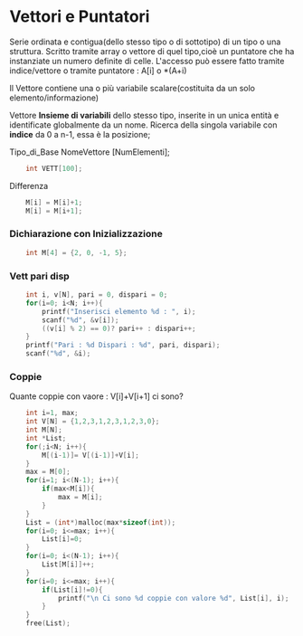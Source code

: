 # Vettori e Puntatori
Serie ordinata e contigua(dello stesso tipo o di sottotipo) di un tipo o una struttura. Scritto tramite array o vettore di quel tipo,cioè un puntatore che ha instanziate un numero definite di celle. L'accesso può essere fatto tramite indice/vettore o tramite puntatore : A[i]  o *(A+i)

Il Vettore contiene una o più variabile scalare(costituita da un solo elemento/informazione)

Vettore **Insieme di variabili** dello stesso tipo, inserite in un unica entità e identificate globalmente da un nome. Ricerca della singola variabile con **indice** da 0 a n-1, essa è la posizione;

Tipo_di_Base NomeVettore [NumElementi];

```c
    int VETT[100];
```
Differenza
```c
    M[i] = M[i]+1;
    M[i] = M[i+1];
```
### Dichiarazione con **Inizializzazione**
```c
    int M[4] = {2, 0, -1, 5};
```
### Vett pari disp
```c
    int i, v[N], pari = 0, dispari = 0;
    for(i=0; i<N; i++){
        printf("Inserisci elemento %d : ", i);
        scanf("%d", &v[i]);
        ((v[i] % 2) == 0)? pari++ : dispari++;
    }
    printf("Pari : %d Dispari : %d", pari, dispari);
    scanf("%d", &i);
```

### Coppie
Quante coppie con vaore : V[i]+V[i+1] ci sono?
```c
    int i=1, max; 
    int V[N] = {1,2,3,1,2,3,1,2,3,0};
    int M[N];
    int *List;
    for(;i<N; i++){
        M[(i-1)]= V[(i-1)]+V[i];
    }
    max = M[0];
    for(i=1; i<(N-1); i++){
        if(max<M[i]){
            max = M[i];
        }
    }
    List = (int*)malloc(max*sizeof(int));
    for(i=0; i<=max; i++){
        List[i]=0;
    }
    for(i=0; i<(N-1); i++){
        List[M[i]]++;
    }
    for(i=0; i<=max; i++){
        if(List[i]!=0){
            printf("\n Ci sono %d coppie con valore %d", List[i], i);
        }    
    }
    free(List);
```
